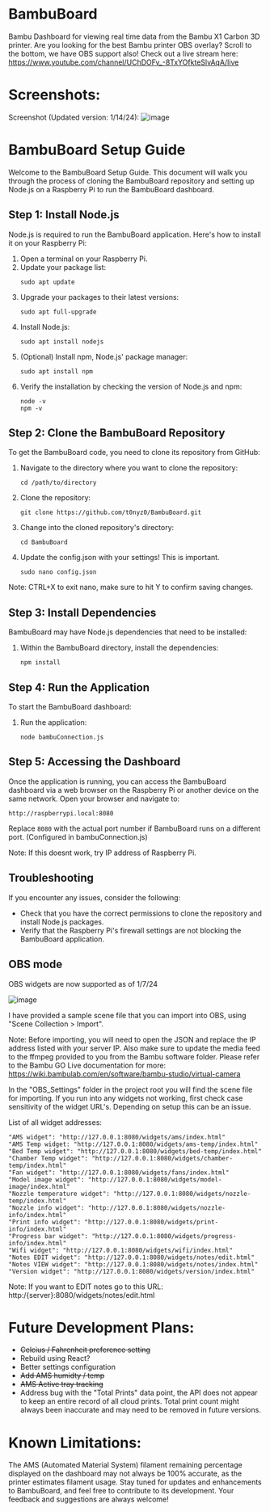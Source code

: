 # BambuBoard
Bambu Dashboard for viewing real time data from the Bambu X1 Carbon 3D printer. Are you looking for the best Bambu printer OBS overlay? Scroll to the bottom, we have OBS support also! Check out a live stream here: https://www.youtube.com/channel/UChDOFv_-8TxYOfkteSlvAqA/live

# Screenshots:

Screenshot (Updated version: 1/14/24):
![image](https://github.com/t0nyz0/BambuBoard/assets/63085518/33ebcaa1-a80b-4372-b218-1b22901b0695)



# BambuBoard Setup Guide

Welcome to the BambuBoard Setup Guide. This document will walk you through the process of cloning the BambuBoard repository and setting up Node.js on a Raspberry Pi to run the BambuBoard dashboard.


## Step 1: Install Node.js

Node.js is required to run the BambuBoard application. Here's how to install it on your Raspberry Pi:

1. Open a terminal on your Raspberry Pi.
2. Update your package list:
   ```
   sudo apt update
   ```
3. Upgrade your packages to their latest versions:
   ```
   sudo apt full-upgrade
   ```
4. Install Node.js:
   ```
   sudo apt install nodejs
   ```
5. (Optional) Install npm, Node.js' package manager:
   ```
   sudo apt install npm
   ```
6. Verify the installation by checking the version of Node.js and npm:
   ```
   node -v
   npm -v
   ```

## Step 2: Clone the BambuBoard Repository

To get the BambuBoard code, you need to clone its repository from GitHub:

1. Navigate to the directory where you want to clone the repository:
   ```
   cd /path/to/directory
   ```
2. Clone the repository:
   ```
   git clone https://github.com/t0nyz0/BambuBoard.git
   ```
3. Change into the cloned repository's directory:
   ```
   cd BambuBoard
   ```
4. Update the config.json with your settings! This is important.
   ```
   sudo nano config.json
   ```
  Note: CTRL+X to exit nano, make sure to hit Y to confirm saving changes.

## Step 3: Install Dependencies

BambuBoard may have Node.js dependencies that need to be installed:

1. Within the BambuBoard directory, install the dependencies:
   ```
   npm install
   ```

## Step 4: Run the Application

To start the BambuBoard dashboard:

1. Run the application:
   ```
   node bambuConnection.js
   ```

## Step 5: Accessing the Dashboard

Once the application is running, you can access the BambuBoard dashboard via a web browser on the Raspberry Pi or another device on the same network. Open your browser and navigate to:
   ```
   http://raspberrypi.local:8080
   ```
Replace `8080` with the actual port number if BambuBoard runs on a different port. (Configured in bambuConnection.js)

Note: If this doesnt work, try IP address of Raspberry Pi.

## Troubleshooting

If you encounter any issues, consider the following:

- Check that you have the correct permissions to clone the repository and install Node.js packages.
- Verify that the Raspberry Pi's firewall settings are not blocking the BambuBoard application.



## OBS mode

OBS widgets are now supported as of 1/7/24

![image](https://github.com/t0nyz0/BambuBoard/assets/63085518/3c0d17fb-0c20-4b22-a1b6-91086ab732e6)



I have provided a sample scene file that you can import into OBS, using "Scene Collection > Import".

Note: Before importing, you will need to open the JSON and replace the IP address listed with your server IP. 
Also make sure to update the media feed to the ffmpeg provided to you from the Bambu software folder. Please refer to the Bambu GO Live documentation for more: https://wiki.bambulab.com/en/software/bambu-studio/virtual-camera

In the "OBS_Settings" folder in the project root you will find the scene file for importing. If you run into any widgets not working, first check case sensitivity of the widget URL's. Depending on setup this can be an issue. 

List of all widget addresses:
```
"AMS widget": "http://127.0.0.1:8080/widgets/ams/index.html"
"AMS Temp widget: "http://127.0.0.1:8080/widgets/ams-temp/index.html"
"Bed Temp widget": "http://127.0.0.1:8080/widgets/bed-temp/index.html"
"Chamber Temp widget": "http://127.0.0.1:8080/widgets/chamber-temp/index.html"
"Fan widget": "http://127.0.0.1:8080/widgets/fans/index.html"
"Model image widget": "http://127.0.0.1:8080/widgets/model-image/index.html"
"Nozzle temperature widget": "http://127.0.0.1:8080/widgets/nozzle-temp/index.html"
"Nozzle info widget": "http://127.0.0.1:8080/widgets/nozzle-info/index.html"
"Print info widget": "http://127.0.0.1:8080/widgets/print-info/index.html"
"Progress bar widget": "http://127.0.0.1:8080/widgets/progress-info/index.html"
"Wifi widget": "http://127.0.0.1:8080/widgets/wifi/index.html"
"Notes EDIT widget": "http://127.0.0.1:8080/widgets/notes/edit.html"
"Notes VIEW widget": "http://127.0.0.1:8080/widgets/notes/index.html"
"Version widget": "http://127.0.0.1:8080/widgets/version/index.html"
```

Note: If you want to EDIT notes go to this URL: http:/{server}:8080/widgets/notes/edit.html

# Future Development Plans:

- ~~Celcius / Fahrenheit preference setting~~
- Rebuild using React?
- Better settings configuration
- ~~Add AMS humidty / temp~~
- ~~AMS Active tray tracking~~
- Address bug with the "Total Prints" data point, the API does not appear to keep an entire record of all cloud prints. Total print count might always been inaccurate and may need to be removed in future versions.

# Known Limitations:

The AMS (Automated Material System) filament remaining percentage displayed on the dashboard may not always be 100% accurate, as the printer estimates filament usage.
Stay tuned for updates and enhancements to BambuBoard, and feel free to contribute to its development. Your feedback and suggestions are always welcome!
